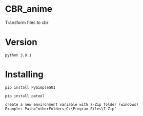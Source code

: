 # CBR_anime
Transform files to cbr
# Version
```
python 3.8.1
```
# Installing
```
pip install PySimpleGUI
```
```
pip install patool
```
```
create a new environment variable with 7-Zip folder (windows)
Example: Path="otherFolders;C:\Program Files\7-Zip"
```
